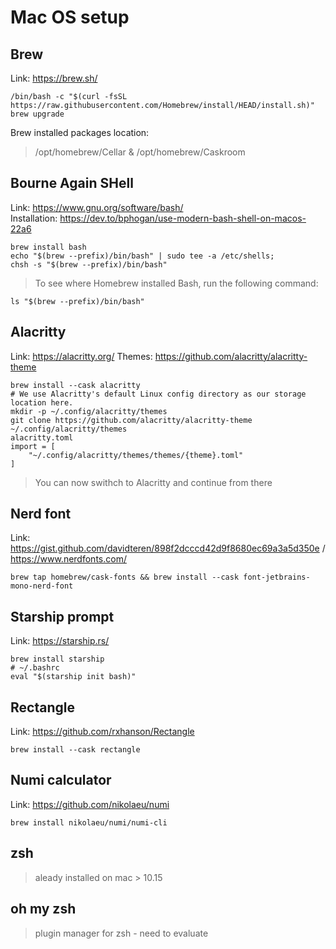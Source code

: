 # Mac OS setup

## Brew
Link: https://brew.sh/
```
/bin/bash -c "$(curl -fsSL https://raw.githubusercontent.com/Homebrew/install/HEAD/install.sh)"
brew upgrade
```
Brew installed packages location:
> /opt/homebrew/Cellar & /opt/homebrew/Caskroom

## Bourne Again SHell
Link: https://www.gnu.org/software/bash/ \
Installation: https://dev.to/bphogan/use-modern-bash-shell-on-macos-22a6
```
brew install bash
echo "$(brew --prefix)/bin/bash" | sudo tee -a /etc/shells;
chsh -s "$(brew --prefix)/bin/bash"
```
> To see where Homebrew installed Bash, run the following command:
```
ls "$(brew --prefix)/bin/bash" 
```

## Alacritty
Link: https://alacritty.org/
Themes: https://github.com/alacritty/alacritty-theme
```
brew install --cask alacritty
# We use Alacritty's default Linux config directory as our storage location here.
mkdir -p ~/.config/alacritty/themes
git clone https://github.com/alacritty/alacritty-theme ~/.config/alacritty/themes
alacritty.toml
import = [
    "~/.config/alacritty/themes/themes/{theme}.toml"
]
```
> You can now swithch to Alacritty and continue from there

## Nerd font
Link: https://gist.github.com/davidteren/898f2dcccd42d9f8680ec69a3a5d350e / https://www.nerdfonts.com/
```
brew tap homebrew/cask-fonts && brew install --cask font-jetbrains-mono-nerd-font
```

## Starship prompt
Link: https://starship.rs/
```
brew install starship
# ~/.bashrc
eval "$(starship init bash)"
```

## Rectangle
Link: https://github.com/rxhanson/Rectangle
```
brew install --cask rectangle
```

## Numi calculator
Link: https://github.com/nikolaeu/numi
```
brew install nikolaeu/numi/numi-cli
```

## zsh
> aleady installed on mac > 10.15

## oh my zsh
> plugin manager for zsh - need to evaluate
